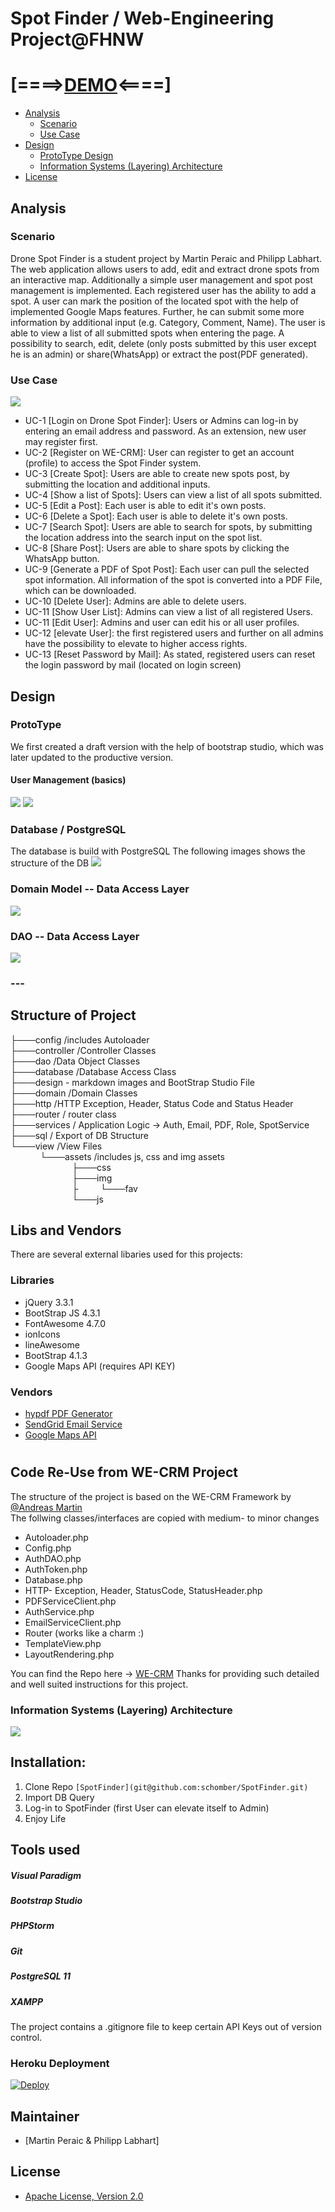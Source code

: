 # Spot Finder / Web-Engineering Project@FHNW
# [====>[DEMO](https://peaceful-cliffs-72446.herokuapp.com)<====]
- [Analysis](#analysis)
    - [Scenario](#scenario)
    - [Use Case](#use-case)
- [Design](#design)
    - [ProtoType Design](#prototype)
    - [Information Systems (Layering) Architecture](#information-systems-layering-architecture)
- [License](#license)

## Analysis

### Scenario
Drone Spot Finder is a student project by Martin Peraic and Philipp Labhart. 
The web application allows users to add, edit and extract drone spots from an interactive map. Additionally a simple user management and spot post management is implemented.
Each registered user has the ability to add a spot. A user can mark the position of the located spot with the help 
of implemented Google Maps features. Further, he can submit some more information by additional input (e.g. Category, Comment, Name). 
The user is able to view a list of all submitted spots when entering the page. A possibility to search, edit,
delete (only posts submitted by this user except he is an admin) or share(WhatsApp) or extract the post(PDF generated).


### Use Case

![](design/UseCaseDSF.png)

- UC-1 [Login on Drone Spot Finder]: Users or Admins can log-in by entering an email address and password. As an extension, new user may register first.
- UC-2 [Register on WE-CRM]: User can register to get an account (profile) to access the Spot Finder system.
- UC-3 [Create Spot]:  Users are able to create new spots post, by submitting the location and additional inputs.
- UC-4 [Show a list of Spots]: Users can view a list of all spots submitted.
- UC-5 [Edit a Post]: Each user is able to edit it's own posts.
- UC-6 [Delete a Spot]: Each user is able to delete it's own posts.
- UC-7 [Search Spot]:  Users are able to search for spots, by submitting the location address into the search input on the spot list.
- UC-8 [Share Post]:  Users are able to share spots by clicking the WhatsApp button.
- UC-9 [Generate a PDF of Spot Post]: Each user can  pull the selected spot information. All information of the spot is converted into a PDF File, which can be downloaded.
- UC-10 [Delete User]: Admins are able to delete users.
- UC-11 [Show User List]: Admins can view a list of all registered Users.
- UC-11 [Edit User]: Admins and user can edit his or all user profiles.
- UC-12 [elevate User]: the first registered users and further on all admins have the possibility to elevate to higher access rights.
- UC-13 [Reset Password by Mail]: As stated, registered users can reset the login password by mail (located on login screen)

## Design

### ProtoType 
We first created a draft version with the help of bootstrap studio, which was later updated to the productive version.
#### User Management (basics)
![](design//register.jpg)
![](design//list_User.jpg)

### Database / PostgreSQL
The database is build with PostgreSQL
The following images shows the structure of the DB
![](design//SpotFinderERD.jpg)

### Domain Model -- Data Access Layer
![](design//SpotFindeDomainModelr.jpg)

### DAO -- Data Access Layer
![](design//SpotFinderDAO.jpg)

### ---


## Structure of Project
├───config  /includes Autoloader   
├───controller /Controller Classes   
├───dao  /Data Object Classes  
├───database  /Database Access Class  
├───design  - markdown images and BootStrap Studio File  
├───domain  /Domain Classes  
├───http  /HTTP Exception, Header, Status Code and Status Header  
├───router  / router class  
├───services  / Application Logic -> Auth, Email, PDF, Role, SpotService  
├───sql  / Export of DB Structure  
└───view  /View Files  
&nbsp;&nbsp;&nbsp;&nbsp;&nbsp;&nbsp;&nbsp;&nbsp;&nbsp;&nbsp;&nbsp;&nbsp;└───assets  /includes js, css and img assets  
&nbsp;&nbsp;&nbsp;&nbsp;&nbsp;&nbsp;&nbsp;&nbsp;&nbsp;&nbsp;&nbsp;&nbsp;&nbsp;&nbsp;&nbsp;&nbsp;&nbsp;&nbsp;&nbsp;&nbsp;&nbsp;&nbsp;&nbsp;&nbsp;&nbsp;├───css  
&nbsp;&nbsp;&nbsp;&nbsp;&nbsp;&nbsp;&nbsp;&nbsp;&nbsp;&nbsp;&nbsp;&nbsp;&nbsp;&nbsp;&nbsp;&nbsp;&nbsp;&nbsp;&nbsp;&nbsp;&nbsp;&nbsp;&nbsp;&nbsp;&nbsp;├───img  
&nbsp;&nbsp;&nbsp;&nbsp;&nbsp;&nbsp;&nbsp;&nbsp;&nbsp;&nbsp;&nbsp;&nbsp;&nbsp;&nbsp;&nbsp;&nbsp;&nbsp;&nbsp;&nbsp;&nbsp;&nbsp;&nbsp;&nbsp;&nbsp;&nbsp;├&nbsp;&nbsp;&nbsp;&nbsp;&nbsp;&nbsp;&nbsp;&nbsp;&nbsp;└───fav  
&nbsp;&nbsp;&nbsp;&nbsp;&nbsp;&nbsp;&nbsp;&nbsp;&nbsp;&nbsp;&nbsp;&nbsp;&nbsp;&nbsp;&nbsp;&nbsp;&nbsp;&nbsp;&nbsp;&nbsp;&nbsp;&nbsp;&nbsp;&nbsp;&nbsp;└───js  

## Libs and Vendors
There are several external libaries used for this projects:  
### Libraries
- jQuery 3.3.1
- BootStrap JS 4.3.1
- FontAwesome 4.7.0
- ionIcons
- lineAwesome
- BootStrap 4.1.3
- Google Maps API (requires API KEY)
### Vendors
- [hypdf PDF Generator](https://hypdf.com/info/index)  
- [SendGrid Email Service](https://sendgrid.com/)
- [Google Maps API](https://cloud.google.com/maps-platform/?hl=de)

#

## Code Re-Use from WE-CRM Project 
The structure of the project is based on the WE-CRM Framework by [@Andreas Martin](https://github.com/andreasmartin)  
The follwing classes/interfaces are copied with medium- to minor changes
- Autoloader.php
- Config.php
- AuthDAO.php
- AuthToken.php
- Database.php
- HTTP- Exception, Header, StatusCode, StatusHeader.php
- PDFServiceClient.php
- AuthService.php
- EmailServiceClient.php
- Router (works like a charm :)
- TemplateView.php
- LayoutRendering.php

You can find the Repo here -> [WE-CRM](https://github.com/webengfhnw/WE-CRM)
Thanks for providing such detailed and well suited instructions for this project.
### Information Systems (Layering) Architecture

![](modelling/images/WE-CRM-Layering-Structure.png)

## Installation:
1. Clone Repo ```[SpotFinder](git@github.com:schomber/SpotFinder.git)```
2. Import DB Query
3. Log-in to SpotFinder (first User can elevate itself to Admin)
4. Enjoy Life

## Tools used
##### Visual Paradigm 
##### Bootstrap Studio
##### PHPStorm
##### Git
##### PostgreSQL 11
##### XAMPP
The project contains a .gitignore file to keep certain API Keys out of version control.
### Heroku Deployment
[![Deploy](https://www.herokucdn.com/deploy/button.png)](https://heroku.com/deploy)
## Maintainer
- [Martin Peraic & Philipp Labhart]
## License
- [Apache License, Version 2.0](LICENSE)
